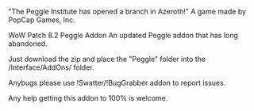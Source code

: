 "The Peggle Institute has opened a branch in Azeroth!"
A game made by PopCap Games, Inc. 

WoW Patch 8.2 Peggle Addon
An updated Peggle addon that has long abandoned.

Just download the zip and place the "Peggle" folder into the /Interface/AddOns/ folder.

Anybugs please use !Swatter/!BugGrabber addon to report issues.

Any help getting this addon to 100% is welcome.
